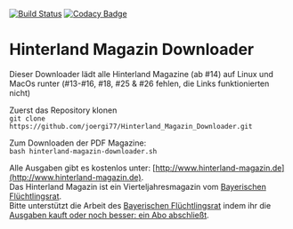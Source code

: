 [![Build Status](https://travis-ci.org/joergi/Hinterland_Magazin_Downloader.svg?branch=master)](https://travis-ci.org/joergi/Hinterland_Magazin_Downloader) [![Codacy Badge](https://api.codacy.com/project/badge/Grade/15cdd52dbc2b4525a71fc836dbcc0426)](https://www.codacy.com/app/joergi/Hinterland_Magazin_Downloader?utm_source=github.com&utm_medium=referral&utm_content=joergi/Hinterland_Magazin_Downloader&utm_campaign=badger)

# Hinterland Magazin Downloader

Dieser Downloader lädt alle Hinterland Magazine (ab #14) auf Linux und MacOs runter 
(#13-#16, #18, #25 & #26 fehlen, die Links funktionierten nicht)

Zuerst das Repository klonen  
`git clone https://github.com/joergi77/Hinterland_Magazin_Downloader.git`   

Zum Downloaden der PDF Magazine:  
`bash hinterland-magazin-downloader.sh`

Alle Ausgaben gibt es kostenlos unter: [http://www.hinterland-magazin.de](http://www.hinterland-magazin.de).  
Das Hinterland Magazin ist ein Vierteljahresmagazin vom [Bayerischen Flüchtlingsrat](http://www.fluechtlingsrat-bayern.de).  
Bitte unterstützt die Arbeit des [Bayerischen Flüchtlingsrat](http://www.fluechtlingsrat-bayern.de) indem ihr die [Ausgaben kauft oder noch besser: ein Abo abschließt](http://www.hinterland-magazin.de/bestellen.php).
